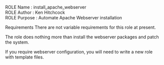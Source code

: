 ROLE Name    : install_apache_webserver                                                 
ROLE Author  : Ken Hitchcock                                                   
ROLE Purpose : Automate Apache Webserver installation                          


Requirements
There are not variable requirements for this role at present.

The role does nothing more than install the webserver packages and patch the system.

If you require webserver configuration, you will need to write a new role with template files.


